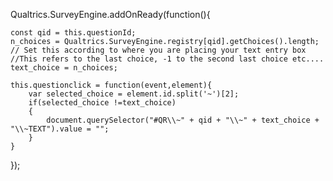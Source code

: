Qualtrics.SurveyEngine.addOnReady(function(){

    const qid = this.questionId;
    n_choices = Qualtrics.SurveyEngine.registry[qid].getChoices().length;
    // Set this according to where you are placing your text entry box
    //This refers to the last choice, -1 to the second last choice etc....
    text_choice = n_choices;

    this.questionclick = function(event,element){
        var selected_choice = element.id.split('~')[2];
        if(selected_choice !=text_choice)
        {
            document.querySelector("#QR\\~" + qid + "\\~" + text_choice + "\\~TEXT").value = "";
        }
    }

});